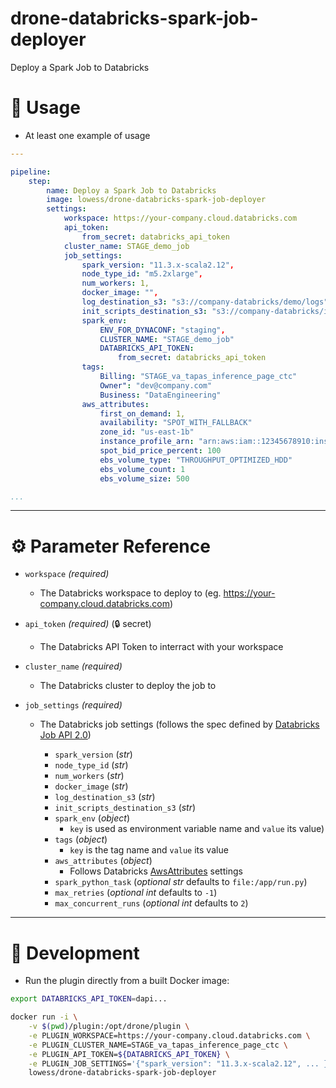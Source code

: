drone-databricks-spark-job-deployer
===================================

Deploy a Spark Job to Databricks

# :notebook: Usage

* At least one example of usage

```yaml
---

pipeline:
    step:
        name: Deploy a Spark Job to Databricks
        image: lowess/drone-databricks-spark-job-deployer
        settings:
            workspace: https://your-company.cloud.databricks.com
            api_token:
                from_secret: databricks_api_token
            cluster_name: STAGE_demo_job
            job_settings:
                spark_version: "11.3.x-scala2.12",
                node_type_id: "m5.2xlarge",
                num_workers: 1,
                docker_image: "",
                log_destination_s3: "s3://company-databricks/demo/logs",
                init_scripts_destination_s3: "s3://company-databricks/init_scripts/bootstrap.sh"
                spark_env:
                    ENV_FOR_DYNACONF: "staging",
                    CLUSTER_NAME: "STAGE_demo_job"
                    DATABRICKS_API_TOKEN:
                        from_secret: databricks_api_token
                tags:
                    Billing: "STAGE_va_tapas_inference_page_ctc"
                    Owner": "dev@company.com"
                    Business: "DataEngineering"
                aws_attributes:
                    first_on_demand: 1,
                    availability: "SPOT_WITH_FALLBACK"
                    zone_id: "us-east-1b"
                    instance_profile_arn: "arn:aws:iam::12345678910:instance-profile/DatabricksSpark"
                    spot_bid_price_percent: 100
                    ebs_volume_type: "THROUGHPUT_OPTIMIZED_HDD"
                    ebs_volume_count: 1
                    ebs_volume_size: 500

...
```

---

# :gear: Parameter Reference


* `workspace` _(required)_
  * The Databricks workspace to deploy to (eg. https://your-company.cloud.databricks.com)

* `api_token` _(required)_ (:lock: secret)
  * The Databricks API Token to interract with your workspace

* `cluster_name` _(required)_
  * The Databricks cluster to deploy the job to

* `job_settings` _(required)_
  * The Databricks job settings (follows the spec defined by [Databricks Job API 2.0](https://docs.databricks.com/dev-tools/api/2.0/jobs.html#jobs-api-20))

    * `spark_version` (_str_)
    * `node_type_id` (_str_)
    * `num_workers` (_str_)
    * `docker_image` (_str_)
    * `log_destination_s3` (_str_)
    * `init_scripts_destination_s3` (_str_)
    * `spark_env` (_object_)
      * `key` is used as environment variable name and `value` its value)
    * `tags` (_object_)
      * `key` is the tag name and `value` its value
    * `aws_attributes` (_object_)
      * Follows Databricks [AwsAttributes](https://docs.databricks.com/dev-tools/api/latest/clusters.html#awsattributes) settings
    * `spark_python_task` (_optional str_ defaults to `file:/app/run.py`)
    * `max_retries` (_optional int_ defaults to `-1`)
    * `max_concurrent_runs` (_optional int_ defaults to `2`)

---

# :beginner: Development

* Run the plugin directly from a built Docker image:

```bash
export DATABRICKS_API_TOKEN=dapi...

docker run -i \
    -v $(pwd)/plugin:/opt/drone/plugin \
    -e PLUGIN_WORKSPACE=https://your-company.cloud.databricks.com \
    -e PLUGIN_CLUSTER_NAME=STAGE_va_tapas_inference_page_ctc \
    -e PLUGIN_API_TOKEN=${DATABRICKS_API_TOKEN} \
    -e PLUGIN_JOB_SETTINGS='{"spark_version": "11.3.x-scala2.12", ... }'
    lowess/drone-databricks-spark-job-deployer
```
